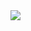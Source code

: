 <img src="https://capsule-render.vercel.app/api?type=wave&color=gradient&customColorList=20&height=300&section=header&text=seokju's%20github&fontSize=90" />
